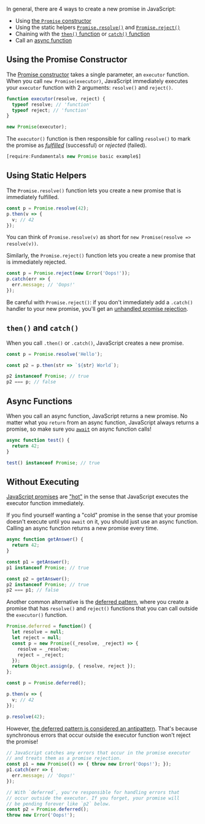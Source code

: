 In general, there are 4 ways to create a new promise in JavaScript:

- Using [the `Promise` constructor](https://masteringjs.io/tutorials/fundamentals/promise-new)
- Using the static helpers [`Promise.resolve()`](/tutorials/fundamentals/promise-resolve) and [`Promise.reject()`](https://developer.mozilla.org/en-US/docs/Web/JavaScript/Reference/Global_Objects/Promise/reject)
- Chaining with the [`then()` function](/tutorials/fundamentals/then) or [`catch()` function](/tutorials/fundamentals/catch)
- Call an [async function](https://thecodebarbarian.com/async-functions-in-javascript.html)

Using the Promise Constructor
-------------------------

The [Promise constructor](https://developer.mozilla.org/en-US/docs/Web/JavaScript/Reference/Global_Objects/Promise) takes a single parameter, an `executor` function.
When you call `new Promise(executor)`, JavaScript immediately executes your `executor` function with 2
arguments: `resolve()` and `reject()`.

```javascript
function executor(resolve, reject) {
  typeof resolve; // 'function'
  typeof reject; // 'function'
}

new Promise(executor);
```

The `executor()` function is then responsible for calling `resolve()` to mark
the promise as [_fulfilled_](/tutorials/fundamentals/promise#promises-as-state-machines) (successful) or _rejected_ (failed).

```javascript
[require:Fundamentals new Promise basic example$]
```

Using Static Helpers
--------------------

The `Promise.resolve()` function lets you create a new promise that
is immediately fulfilled.

```javascript
const p = Promise.resolve(42);
p.then(v => {
  v; // 42
});
```

You can think of `Promise.resolve(v)` as short for `new Promise(resolve => resolve(v))`.

Similarly, the `Promise.reject()` function lets you create a new promise that is immediately rejected.

```javascript
const p = Promise.reject(new Error('Oops!'));
p.catch(err => {
  err.message; // 'Oops!'
});
```

Be careful with `Promise.reject()`: if you don't immediately add a `.catch()` handler to your new promise, you'll get an [unhandled promise rejection](https://thecodebarbarian.com/unhandled-promise-rejections-in-node.js.html).

`then()` and `catch()`
----------------------

When you call `.then()` or `.catch()`, JavaScript creates a new promise.

```javascript
const p = Promise.resolve('Hello');

const p2 = p.then(str => `${str} World`);

p2 instanceof Promise; // true
p2 === p; // false
```

Async Functions
---------------

When you call an async function, JavaScript returns a new promise. No matter what you `return`
from an async function, JavaScript always returns a promise, so make sure you [`await`](/tutorials/fundamentals/async-await) on
async function calls!

```javascript
async function test() {
  return 42;
}

test() instanceof Promise; // true
```

Without Executing
-----------------

[JavaScript promises](/tutorials/fundamentals/promise) are ["hot"](https://staltz.com/cold-and-hot-callbacks.html) in the sense that JavaScript executes the executor function immediately.

If you find yourself wanting a "cold" promise in the sense that your
promise doesn't execute until you `await` on it, you should just use an
async function. Calling an async function returns a new promise every time.

```javascript
async function getAnswer() {
  return 42;
}

const p1 = getAnswer();
p1 instanceof Promise; // true

const p2 = getAnswer();
p2 instanceof Promise; // true
p2 === p1; // false
```

Another common alternative is the [deferred pattern](https://developer.mozilla.org/en-US/docs/Mozilla/JavaScript_code_modules/Promise.jsm/Deferred), where you create a promise that has `resolve()` and `reject()` functions that you can call outside the `executor()` function.

```javascript
Promise.deferred = function() {
  let resolve = null;
  let reject = null;
  const p = new Promise((_resolve, _reject) => {
    resolve = _resolve;
    reject = _reject;
  });
  return Object.assign(p, { resolve, reject });
};

const p = Promise.deferred();

p.then(v => {
  v; // 42
});

p.resolve(42);
```

However, [the deferred pattern is considered an antipattern](https://github.com/petkaantonov/bluebird/wiki/Promise-anti-patterns#the-deferred-anti-pattern). That's because synchronous errors that occur outside the executor function won't reject the promise!

```javascript
// JavaScript catches any errors that occur in the promise executor
// and treats them as a promise rejection.
const p1 = new Promise(() => { throw new Error('Oops!'); });
p1.catch(err => {
  err.message; // 'Oops!'
});

// With `deferred`, you're responsible for handling errors that
// occur outside the executor. If you forget, your promise will
// be pending forever like `p2` below.
const p2 = Promise.deferred();
throw new Error('Oops!');
```
